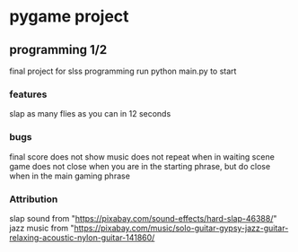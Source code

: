 # pygame project
## programming 1/2
final project for slss programming
run python main.py to start
### features
slap as many flies as you can in 12 seconds

### bugs
final score does not show
music does not repeat when in waiting scene
game does not close when you are in the starting phrase, but do close when in the main gaming phrase

### Attribution
slap sound from "https://pixabay.com/sound-effects/hard-slap-46388/"
jazz music from "https://pixabay.com/music/solo-guitar-gypsy-jazz-guitar-relaxing-acoustic-nylon-guitar-141860/